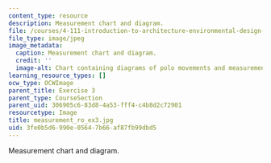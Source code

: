 ```yaml
---
content_type: resource
description: Measurement chart and diagram.
file: /courses/4-111-introduction-to-architecture-environmental-design-spring-2014/3fe0b5d6990e05647b66af87fb99dbd5_measurement_ro_ex3.jpg
file_type: image/jpeg
image_metadata:
  caption: Measurement chart and diagram.
  credit: ''
  image-alt: Chart containing diagrams of polo movements and measurements.
learning_resource_types: []
ocw_type: OCWImage
parent_title: Exercise 3
parent_type: CourseSection
parent_uid: 306905c6-83d8-4a53-fff4-c4b8d2c72901
resourcetype: Image
title: measurement_ro_ex3.jpg
uid: 3fe0b5d6-990e-0564-7b66-af87fb99dbd5
---
```

Measurement chart and diagram.

